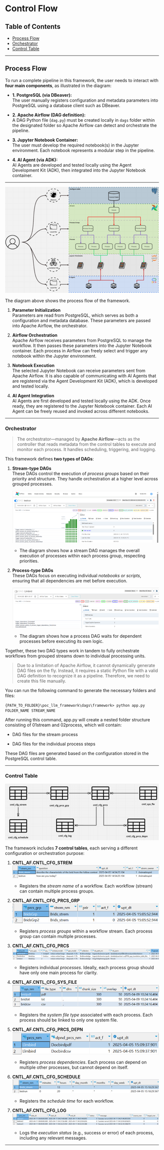 # Control Flow

## Table of Contents
- [Process Flow](#process-flow)
- [Orchestrator](#orchestrator)
- [Control Table](#control-table)


---

## Process Flow

To run a complete pipeline in this framework, the user needs to interact with **four main components**, as illustrated in the diagram:

- **1. PostgreSQL (via DBeaver):**  
  The user manually registers configuration and metadata parameters into PostgreSQL using a database client such as DBeaver.

- **2. Apache Airflow (DAG definition):**  
  A DAG Python file (`dag.py`) must be created locally in `dags` folder within the designated folder so Apache Airflow can detect and orchestrate the pipeline.

- **3. Jupyter Notebook Container:**  
  The user must develop the required notebook(s) in the Jupyter environment. Each notebook represents a modular step in the pipeline.

- **4. AI Agent (via ADK):**  
  AI Agents are developed and tested locally using the Agent Development Kit (ADK), then integrated into the Jupyter Notebook container.

---

![Process Flow](/resource/iamges/control_flow/process_flow.png "Process Flow")

The diagram above shows the process flow of the framework.

1. **Parameter Initialization**  
   Parameters are read from PostgreSQL, which serves as both a configuration and metadata database. These parameters are passed into Apache Airflow, the orchestrator.

2. **Airflow Orchestration**  
   Apache Airflow receives parameters from PostgreSQL to manage the workflow. It then passes these parameters into the Jupyter Notebook container. Each process in Airflow can freely select and trigger any notebook within the Jupyter environment.

3. **Notebook Execution**  
   The selected Jupyter Notebook can receive parameters sent from Apache Airflow. It is also capable of communicating with AI Agents that are registered via the Agent Development Kit (ADK), which is developed and tested locally.

4. **AI Agent Integration**  
   AI Agents are first developed and tested locally using the ADK. Once ready, they are registered to the Jupyter Notebook container. Each AI Agent can be freely reused and invoked across different notebooks.


---


### Orchestrator

> The orchestrator—managed by **Apache Airflow**—acts as the controller that reads metadata from the control tables to execute and monitor each process. It handles scheduling, triggering, and logging.

This framework defines **two types of DAGs**:

1. **Stream-type DAGs**  
   These DAGs control the execution of *process groups* based on their priority and structure. They handle orchestration at a higher level across grouped processes.

   ![stream_dag](/resource/iamges/control_flow/stream_dag.png "stream_dag")  
   - The diagram shows how a stream DAG manages the overall execution of processes within each process group, respecting priorities.

2. **Process-type DAGs**  
   These DAGs focus on executing individual *notebooks or scripts*, ensuring that all dependencies are met before execution.

   ![process_dag](/resource/iamges/control_flow/process_dag.png "process_dag")  
   - The diagram shows how a process DAG waits for dependent processes before executing its own logic.

Together, these two DAG types work in tandem to fully orchestrate workflows from grouped streams down to individual processing units.

> Due to a limitation of Apache Airflow, it cannot dynamically generate DAG files on the fly. Instead, it requires a static Python file with a valid DAG definition to recognize it as a pipeline. Therefore, we need to create this file manually.

You can run the following command to generate the necessary folders and files:

`{PATH_TO_FOLDER}\poc_llm_framework\dags\framework> python app.py FOLDER_NAME STREAM_NAME`

After running this command, app.py will create a nested folder structure consisting of 01stream and 02process, which will contain:

-  DAG files for the stream process

-  DAG files for the individual process steps

These DAG files are generated based on the configuration stored in the PostgreSQL control table.

--- 

### Control Table

![control_table](/resource/iamges/control_flow/control_table.png "Control table")

The framework includes **7 control tables**, each serving a different configuration or orchestration purpose:

1. **CNTL_AF.CNTL_CFG_STREM**  
   ![CNTL_CFG_STREM](/resource/iamges/control_flow/cntl_strem.png "CNTL_CFG_STREM")  
   - Registers the *stream name* of a workflow. Each workflow (stream) can contain multiple process groups.

2. **CNTL_AF.CNTL_CFG_PRCS_GRP**  
   ![CNTL_CFG_PRCS_GRP](/resource/iamges/control_flow/cntl_prcs_grp.png "CNTL_CFG_PRCS_GRP")  
   - Registers *process groups* within a workflow stream. Each process group can contain multiple processes.

3. **CNTL_AF.CNTL_CFG_PRCS**  
   ![CNTL_CFG_PRCS](/resource/iamges/control_flow/cntl_prcs.png "CNTL_CFG_PRCS")  
   - Registers individual *processes*. Ideally, each process group should have only one main process for clarity.

4. **CNTL_AF.CNTL_CFG_SYS_FILE**  
   ![CNTL_CFG_SYS_FILE](/resource/iamges/control_flow/cntl_sys_file.png "CNTL_CFG_SYS_FILE")  
   - Registers the *system file type* associated with each process. Each process should be linked to only one system file.

5. **CNTL_AF.CNTL_CFG_PRCS_DEPN**  
   ![CNTL_CFG_PRCS_DEPN](/resource/iamges/control_flow/cntl_depn.png "CNTL_CFG_PRCS_DEPN")  
   - Registers *process dependencies*. Each process can depend on multiple other processes, but cannot depend on itself.

6. **CNTL_AF.CNTL_CFG_SCHEDULE**  
   ![CNTL_CFG_SCHEDULE](/resource/iamges/control_flow/cntl_schedule.png "CNTL_CFG_SCHEDULE")  
   - Registers the *schedule time* for each workflow.

7. **CNTL_AF.CNTL_CFG_LOG**  
   ![CNTL_CFG_LOG](/resource/iamges/control_flow/cntl_log.png "CNTL_CFG_LOG")  
   - Logs the *execution status* (e.g., success or error) of each process, including any relevant messages.

---